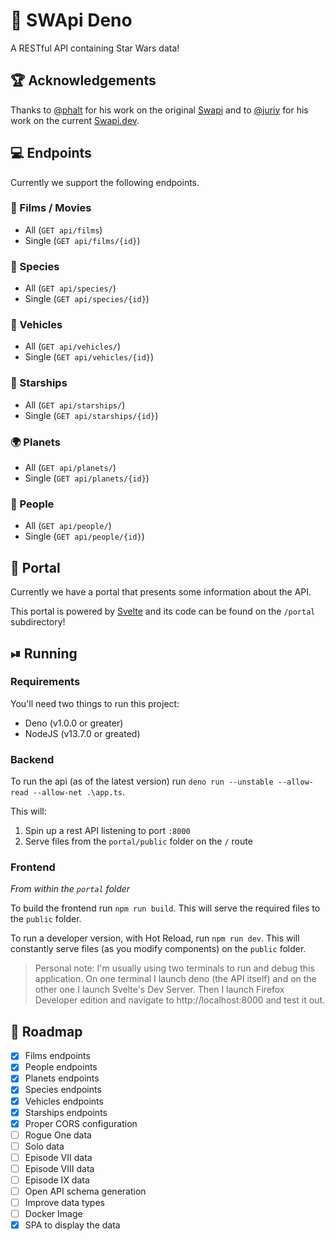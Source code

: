 # 🚀 SWApi Deno

A RESTful API containing Star Wars data!

## 🏆 Acknowledgements

Thanks to [@phalt](https://github.com/phalt) for his work on the original [Swapi](https://github.com/phalt/swapi) and to [@juriy](https://github.com/Juriy) for his work on the current [Swapi.dev](https://swapi.dev).

## 💻 Endpoints

Currently we support the following endpoints.

### 🎥 Films / Movies

+ All (`GET api/films`)
+ Single (`GET api/films/{id}`)

### 🧬 Species

+ All (`GET api/species/`)
+ Single (`GET api/species/{id}`)

### 🚗 Vehicles

+ All (`GET api/vehicles/`)
+ Single (`GET api/vehicles/{id}`)

### 🚀 Starships

+ All (`GET api/starships/`)
+ Single (`GET api/starships/{id}`)

### 🌍 Planets

+ All (`GET api/planets/`)
+ Single (`GET api/planets/{id}`)

### 🤼 People

+ All (`GET api/people/`)
+ Single (`GET api/people/{id}`)

## 🌌 Portal

Currently we have a portal that presents some information about the API.

This portal is powered by [Svelte](https://github.com/sveltejs/svelte) and its code can be found on the `/portal` subdirectory!

## ⏯ Running

### Requirements

You'll need two things to run this project:

+ Deno (v1.0.0 or greater)
+ NodeJS (v13.7.0 or greated)

### Backend

To run the api (as of the latest version) run `deno run --unstable --allow-read --allow-net .\app.ts`.

This will:

1. Spin up a rest API listening to port `:8000`
2. Serve files from the `portal/public` folder on the `/` route

### Frontend

_From within the `portal` folder_

To build the frontend run `npm run build`. This will serve the required files to the `public` folder.

To run a developer version, with Hot Reload, run `npm run dev`. This will constantly serve files (as you modify components) on the `public` folder.

> Personal note: I'm usually using two terminals to run and debug this application. On one terminal I launch deno (the API itself) and on the other one I launch Svelte's Dev Server. Then I launch Firefox Developer edition and navigate to http://localhost:8000 and test it out.

## 📝 Roadmap

+ [X] Films endpoints
+ [X] People endpoints
+ [X] Planets endpoints
+ [X] Species endpoints
+ [X] Vehicles endpoints
+ [X] Starships endpoints
+ [X] Proper CORS configuration
+ [ ] Rogue One data
+ [ ] Solo data
+ [ ] Episode VII data
+ [ ] Episode VIII data
+ [ ] Episode IX data
+ [ ] Open API schema generation
+ [ ] Improve data types
+ [ ] Docker Image
+ [X] SPA to display the data
